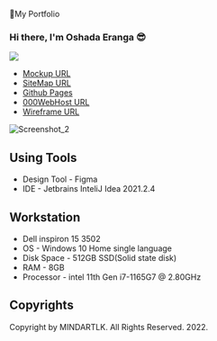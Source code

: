 🔰My Portfolio

### Hi there, I'm Oshada Eranga 😎
<img src="https://readme-typing-svg.herokuapp.com?size=25&vCenter=true&width=550&lines=Hi+%F0%9F%91%8B%2C+I'm+Oshada+Eranga.;This+is+My+Profile+Website.😊😍;">

-  [Mockup URL][Mockup URL]
-  [SiteMap URL][SiteMap URL]
-  [Github Pages][Github Pages URL]
-  [000WebHost URL][000WebHost URL]
-  [Wireframe URL][Wireframe URL]

[Mockup URL]: https://www.figma.com/file/4e4nqHj8BwNwLXpcSh7IQe/MINDARTLK.COM?node-id=0%3A1
[SiteMap URL]:  https://www.gloomaps.com/WFejaRnTQ3
[Wireframe URL]:  https://wireframe.cc/iouWiz
[Github Pages URL]: https://oshadaera68.github.io/Work-Area/
[000WebHost URL]: https://mindartlkcreation.000webhostapp.com/
![Screenshot_2](https://user-images.githubusercontent.com/90706926/149077225-c81570e1-ae2f-44a0-9b1d-d98cac9827bf.png)

## Using Tools
- Design Tool - Figma
- IDE - Jetbrains InteliJ Idea 2021.2.4

## Workstation
- Dell inspiron 15 3502
- OS - Windows 10 Home single language
- Disk Space - 512GB SSD(Solid state disk)
- RAM - 8GB
- Processor - intel 11th Gen i7-1165G7 @ 2.80GHz

## Copyrights
Copyright by MINDARTLK. All Rights Reserved. 2022.
